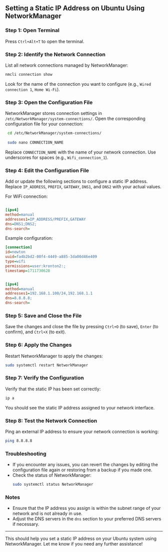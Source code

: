 ## Setting a Static IP Address on Ubuntu Using NetworkManager

### Step 1: Open Terminal

Press `Ctrl+Alt+T` to open the terminal.

### Step 2: Identify the Network Connection

List all network connections managed by NetworkManager:

```sh
nmcli connection show
```

Look for the name of the connection you want to configure (e.g., `Wired connection 1`, `Home Wi-Fi`).

### Step 3: Open the Configuration File

NetworkManager stores connection settings in `/etc/NetworkManager/system-connections/`. Open the corresponding configuration file for your connection:

```sh
 cd /etc/NetworkManager/system-connections/
 
 sudo nano CONNECTION_NAME
```

Replace `CONNECTION_NAME` with the name of your network connection. Use underscores for spaces (e.g., `Wifi_connection_1`).

### Step 4: Edit the Configuration File

Add or update the following sections to configure a static IP address. Replace  `IP_ADDRESS`, `PREFIX`, `GATEWAY`, `DNS1`, and `DNS2` with your actual values.

For WiFi connection:

```ini

[ipv4]
method=manual
addresses1=IP_ADDRESS/PREFIX,GATEWAY
dns=DNS1;DNS2;
dns-search=
```

Example configuration:

```ini
[connection]
id=newton
uuid=fa4b2bd2-00f4-4449-a885-3da00d46e409
type=wifi
permissions=user:kronton2:;
timestamp=1711730628


[ipv4]
method=manual
addresses1=192.168.1.100/24,192.168.1.1
dns=8.8.8.8;
dns-search=
```

### Step 5: Save and Close the File

Save the changes and close the file by pressing `Ctrl+O` (to save), `Enter` (to confirm), and `Ctrl+X` (to exit).

### Step 6: Apply the Changes

Restart NetworkManager to apply the changes:

```sh
sudo systemctl restart NetworkManager
```

### Step 7: Verify the Configuration

Verify that the static IP has been set correctly:

```sh
ip a
```

You should see the static IP address assigned to your network interface.

### Step 8: Test the Network Connection

Ping an external IP address to ensure your network connection is working:

```sh
ping 8.8.8.8
```

### Troubleshooting

- If you encounter any issues, you can revert the changes by editing the configuration file again or restoring from a backup if you made one.
- Check the status of NetworkManager:
  ```sh
  sudo systemctl status NetworkManager
  ```

### Notes

- Ensure that the IP address you assign is within the subnet range of your network and is not already in use.
- Adjust the DNS servers in the `dns` section to your preferred DNS servers if necessary.

---

This should help you set a static IP address on your Ubuntu system using NetworkManager. Let me know if you need any further assistance!
